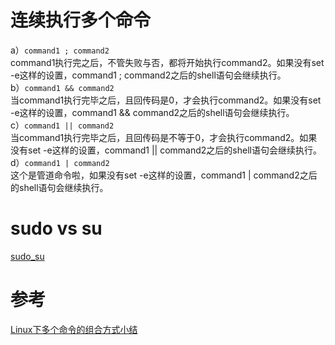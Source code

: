 # **连续执行多个命令**  
a）`command1 ; command2`  
command1执行完之后，不管失败与否，都将开始执行command2。如果没有set -e这样的设置，command1 ; command2之后的shell语句会继续执行。  
b）`command1 && command2`  
当command1执行完毕之后，且回传码是0，才会执行command2。如果没有set -e这样的设置，command1 && command2之后的shell语句会继续执行。  
c）`command1 || command2`  
当command1执行完毕之后，且回传码是不等于0，才会执行command2。如果没有set -e这样的设置，command1 || command2之后的shell语句会继续执行。  
d）`command1 | command2`  
这个是管道命令啦，如果没有set -e这样的设置，command1 | command2之后的shell语句会继续执行。

# sudo vs su
[sudo_su](cmd/linux_unix/sudo_su.md)  

# 参考
[Linux下多个命令的组合方式小结](https://blog.csdn.net/wangjianno2/article/details/17200599)